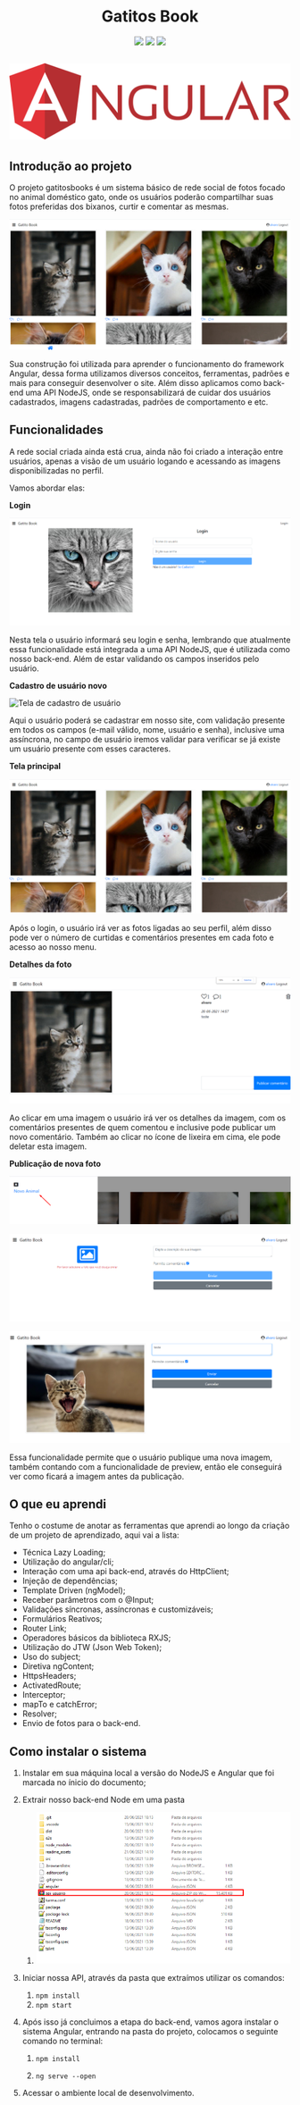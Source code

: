 <h1 align="center">Gatitos Book</h1>
<p align="center">
<img src="https://img.shields.io/badge/maked%20by-matskira-red">
<img src="https://img.shields.io/badge/angular-11.0.0-informational">
<img src="https://img.shields.io/badge/Node-14.17.0-informational">
</p>


<h2 align="center">
    <a href="https://angular.io/docs"><img src=".\readme_assets\img\angular_logo.svg"></a>
</h2>









## Introdução ao projeto

O projeto gatitosbooks é um sistema básico de rede social de fotos focado no animal doméstico gato, onde os usuários poderão compartilhar suas fotos preferidas dos bixanos, curtir e comentar as mesmas. 



![Menu inicial da aplicação](.\readme_assets\img\site_1.png)



Sua construção foi utilizada para aprender o funcionamento do framework Angular, dessa forma utilizamos diversos conceitos, ferramentas, padrões e mais para conseguir desenvolver o site. Além disso aplicamos como back-end uma API NodeJS, onde se responsabilizará de cuidar dos usuários cadastrados, imagens cadastradas, padrões de comportamento e etc.



## Funcionalidades

A rede social criada ainda está crua, ainda não foi criado a interação entre usuários, apenas a visão de um usuário logando e acessando as imagens disponibilizadas no perfil.

Vamos abordar elas:



**Login**

![Tela de login](.\readme_assets\img\site_2.png)

Nesta tela o usuário informará seu login e senha, lembrando que atualmente essa funcionalidade está integrada a uma API NodeJS, que é utilizada como nosso back-end. Além de estar validando os campos inseridos pelo usuário.



**Cadastro de usuário novo**

![Tela de cadastro de usuário](.\readme_assets\img\site_#.png)

Aqui o usuário poderá se cadastrar em nosso site, com validação presente em todos os campos (e-mail válido, nome, usuário e senha), inclusive uma assíncrona, no campo de usuário iremos validar para verificar se já existe um usuário presente com esses caracteres. 



**Tela principal**

![Tela principal](.\readme_assets\img\site_4.png)



Após o login, o usuário irá ver as fotos ligadas ao seu perfil, além disso pode ver o número de curtidas e comentários presentes em cada foto e acesso ao nosso menu.



**Detalhes da foto**

![Detalhes da foto](.\readme_assets\img\site_5.png)

Ao clicar em uma imagem o usuário irá ver os detalhes da imagem, com os comentários presentes de quem comentou e inclusive pode publicar um novo comentário. Também ao clicar no ícone de lixeira em cima, ele pode deletar esta imagem.



**Publicação de nova foto**

![Novo animal](.\readme_assets\img\site_6.png)



![site_7](.\readme_assets\img\site_7.png)

![cadastro](.\readme_assets\img\site_8.png)



Essa funcionalidade permite que o usuário publique uma nova imagem, também contando com a funcionalidade de preview, então ele conseguirá ver como ficará a imagem antes da publicação.





## O que eu aprendi



Tenho o costume de anotar as ferramentas que aprendi ao longo da criação de um projeto de aprendizado, aqui vai a lista:

- Técnica Lazy Loading;
- Utilização do angular/cli;
- Interação com uma api back-end, através do HttpClient;
- Injeção de dependências;
- Template Driven (ngModel);
- Receber parâmetros com o @Input;
- Validações síncronas, assíncronas e customizáveis;
- Formulários Reativos;
- Router Link;
- Operadores básicos da biblioteca RXJS;
- Utilização do JTW (Json Web Token);
- Uso do subject;
- Diretiva ngContent;
- HttpsHeaders;
- ActivatedRoute;
- Interceptor;
- mapTo e catchError;
- Resolver;
- Envio de fotos para o back-end.





## Como instalar o sistema



1. Instalar em sua máquina local a versão do NodeJS e Angular que foi marcada no ínicio do documento;

2. Extrair nosso back-end Node em uma pasta

   1. ![instal_1](.\readme_assets\img\instal_1.png)

   

3. Iniciar nossa API, através da pasta que extraímos utilizar os comandos:

   1. `npm install`
   2. `npm start`

   

4. Após isso já concluimos a etapa do back-end, vamos agora instalar o sistema Angular, entrando na pasta do projeto, colocamos o seguinte comando no terminal:

   1. `npm install`

   2. `ng serve --open`

      

5. Acessar o ambiente local de desenvolvimento.









